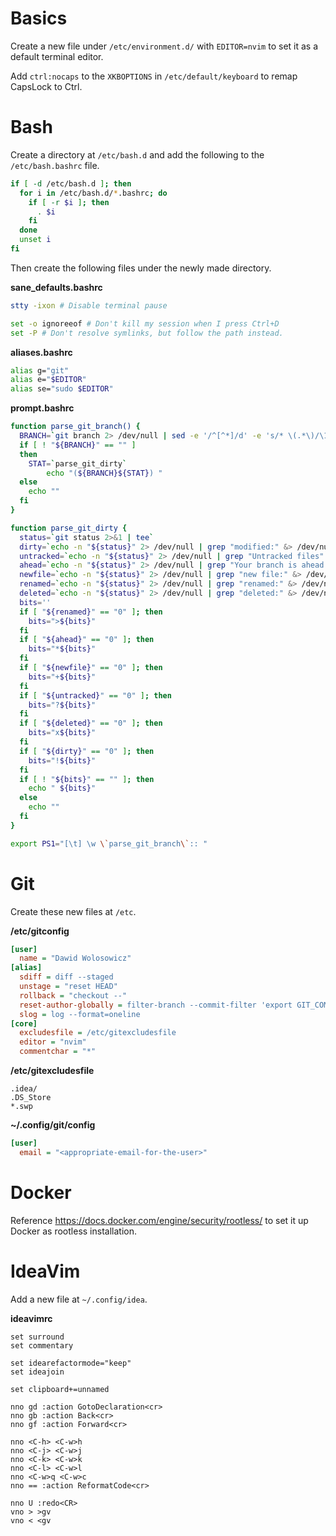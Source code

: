 # Basics

Create a new file under `/etc/environment.d/` with `EDITOR=nvim` to set it as a default terminal editor.

Add `ctrl:nocaps` to the `XKBOPTIONS` in `/etc/default/keyboard` to remap CapsLock to Ctrl.

# Bash

Create a directory at `/etc/bash.d` and add the following to the `/etc/bash.bashrc` file.

```sh
if [ -d /etc/bash.d ]; then
  for i in /etc/bash.d/*.bashrc; do
    if [ -r $i ]; then
      . $i
    fi
  done
  unset i
fi
```

Then create the following files under the newly made directory.

**sane_defaults.bashrc**
```sh
stty -ixon # Disable terminal pause

set -o ignoreeof # Don't kill my session when I press Ctrl+D
set -P # Don't resolve symlinks, but follow the path instead.
```

**aliases.bashrc**
```sh
alias g="git"
alias e="$EDITOR"
alias se="sudo $EDITOR"
```

**prompt.bashrc**
```sh
function parse_git_branch() {
  BRANCH=`git branch 2> /dev/null | sed -e '/^[^*]/d' -e 's/* \(.*\)/\1/'`
  if [ ! "${BRANCH}" == "" ]
  then
    STAT=`parse_git_dirty`
        echo "(${BRANCH}${STAT}) "
  else
    echo ""
  fi
}

function parse_git_dirty {
  status=`git status 2>&1 | tee`
  dirty=`echo -n "${status}" 2> /dev/null | grep "modified:" &> /dev/null; echo "$?"`
  untracked=`echo -n "${status}" 2> /dev/null | grep "Untracked files" &> /dev/null; echo "$?"`
  ahead=`echo -n "${status}" 2> /dev/null | grep "Your branch is ahead of" &> /dev/null; echo "$?"`
  newfile=`echo -n "${status}" 2> /dev/null | grep "new file:" &> /dev/null; echo "$?"`
  renamed=`echo -n "${status}" 2> /dev/null | grep "renamed:" &> /dev/null; echo "$?"`
  deleted=`echo -n "${status}" 2> /dev/null | grep "deleted:" &> /dev/null; echo "$?"`
  bits=''
  if [ "${renamed}" == "0" ]; then
    bits=">${bits}"
  fi
  if [ "${ahead}" == "0" ]; then
    bits="*${bits}"
  fi
  if [ "${newfile}" == "0" ]; then
    bits="+${bits}"
  fi
  if [ "${untracked}" == "0" ]; then
    bits="?${bits}"
  fi
  if [ "${deleted}" == "0" ]; then
    bits="x${bits}"
  fi
  if [ "${dirty}" == "0" ]; then
    bits="!${bits}"
  fi
  if [ ! "${bits}" == "" ]; then
    echo " ${bits}"
  else
    echo ""
  fi
}

export PS1="[\t] \w \`parse_git_branch\`:: "
```

# Git

Create these new files at `/etc`.

**/etc/gitconfig**
```ini
[user]
  name = "Dawid Wolosowicz"
[alias]
  sdiff = diff --staged
  unstage = "reset HEAD"
  rollback = "checkout --"
  reset-author-globally = filter-branch --commit-filter 'export GIT_COMMITER_NAME=\"$(git config --get user.name)\" && export GIT_COMMITER_EMAIL="$(git config --get user.email)" && export GIT_AUTHOR_NAME=\"$(git config --get user.name)\" && export GIT_AUTHOR_EMAIL="$(git config --get user.email)" && git commit-tree "$@"'
  slog = log --format=oneline
[core]
  excludesfile = /etc/gitexcludesfile
  editor = "nvim"
  commentchar = "*"
```

**/etc/gitexcludesfile**
```
.idea/
.DS_Store
*.swp
```

**~/.config/git/config**
```ini
[user]
  email = "<appropriate-email-for-the-user>"
```

# Docker

Reference https://docs.docker.com/engine/security/rootless/ to set it up Docker as rootless installation.

# IdeaVim

Add a new file at `~/.config/idea`.

**ideavimrc**
```
set surround
set commentary

set idearefactormode="keep"
set ideajoin

set clipboard+=unnamed

nno gd :action GotoDeclaration<cr>
nno gb :action Back<cr>
nno gf :action Forward<cr>

nno <C-h> <C-w>h
nno <C-j> <C-w>j
nno <C-k> <C-w>k
nno <C-l> <C-w>l
nno <C-w>q <C-w>c
nno == :action ReformatCode<cr>

nno U :redo<CR>
vno > >gv
vno < <gv
```
